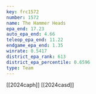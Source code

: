 ```yaml
---
key: frc1572
number: 1572
name: The Hammer Heads
epa_end: 17.23
auto_epa_end: 4.66
teleop_epa_end: 11.22
endgame_epa_end: 1.35
winrate: 0.5417
district_epa_rank: 613
district_epa_percentile: 0.6596
type: Team
---
```

[[2024caph]]
[[2024casd]]

